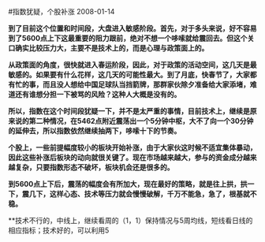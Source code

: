 #指数犹疑，个股补涨
2008-01-14

**到了目前这个位置和时间段，大盘进入敏感阶段。首先，对于多头来说，好不容易到了5600点上下这最重要的阻力跟前，绝对不想一个哆嗦就给震回去。但这个关口确实比较压力大，主要不是技术上的，而是心理与政策面上的。**
 
**从政策面的角度，很快就进入春运阶段，因此，对于政策的活动空间，这几天是最敏感的。如果要有什么花样，这几天的可能性最大。到了月底，快春节了，大家都有忙的事，而且没人想给中国足球队当挡箭牌，那群家伙除夕准备给大家添堵，难道还有谁想分担一下被骂的风险？这种人大概是没有的。**
 
**所以，指数在这个时间段犹疑一下，并不是太严重的事情，目前技术上，继续是原来说的第二种情况，在5462点附近震荡出一个5分钟中枢，大不了向一个30分钟的延伸去，所以指数依然继续抽两下，哆嗦十下的节奏。**
 
**个股上，一些前提幅度较小的板块开始补涨，由于大家伙这时候不适宜集体暴动，因此这些补涨后板块的动向就很关键了。现在市场越来越大，参与的资金成分越来越复杂，只要指数形态不破坏，板块机会还是很多的。**
 
**到5600点上下后，震荡的幅度会有所加大，现在最好的策略，就是往上拱，拱一下，震几下，这样心态、技术等压力就会慢慢破解，千万不能急，急了，根基就不稳。**
 
**技术不行的，中线上，继续看周的（1，1）保持情况与5周均线，短线看日线的相应指标；技术好的，可以利用5